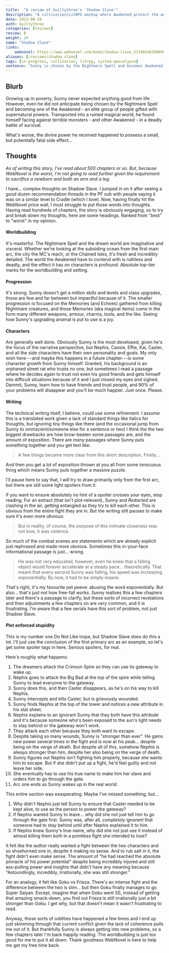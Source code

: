 ```yaml
---
title:  "A review of Guiltythree's 'Shadow Slave'"
description: "A cultivation/LitRPG mashup where Awakened protect the world from Nightmare creatures in the dream realm."
date: 2023-08-28
auth: Guiltythree
categories: [reviews]
review: B
weight: 29
name: "Shadow Slave"
links:
    webnovel: https://www.webnovel.com/book/shadow-slave_22196546206090805
aliases: [/reviews/shadow_slave]
tags: [in-progress, cultivation, litrpg, system-apocalypse]
sentence: "Sunny is chosen by the Nightmare Spell and becomes Awakened.."
---
```




## Blurb

Growing up in poverty, Sunny never expected anything good from life. However, even he did not anticipate being chosen by the Nightmare Spell and becoming one of the Awakened - an elite group of people gifted with supernatural powers. Transported into a ruined magical world, he found himself facing against terrible monsters - and other Awakened - in a deadly battle of survival.

What's worse, the divine power he received happened to possess a small, but potentially fatal side effect... 

## Thoughts

*As of writing this story, I've read about 500 chapters or so. But, because WebNovel is the worst, I'm not going to read further given the requirement to sacrifice a newborn and both an arm and a leg.*

I have... complex thoughts on Shadow Slave. I jumped in on it after seeing a good dozen recommendation threads in the PF sub with people saying it was on a similar level to Cradle (which I love). Now, having finally hit the WebNovel price wall, I must struggle to put those words into thoughts. Having read hundreds of chapters, the story is obviously engaging, so to try and break down my thoughts, here are some headings. Ranked from "best" to "worst" in my opinion.

#### Worldbuilding

It's masterful. The Nightmare Spell and the dream world are imaginative and visceral. Whether we're looking at the subsiding ocean from the first main arc, the city the MC's reach, or the Chained Isles, it's fresh and incredibly detailed. The world the Awakened have to contend with is ruthless and deadly, and the effect it has on characters is profound. Absolute top-tier marks for the worldbuilding and setting.

#### Progression

It's strong. Sunny doesn't get a million skills and levels and class upgrades, those are few and far between but impactful because of it. The smaller progression is focused on the Memories (and Echoes) gathered from killing Nightmare creatures, and those Memories (aka magical items) come in the form many different weapons, armour, charms, tools, and the like. Seeing how Sunny's upgrading arsenal is put to use is a joy.

#### Characters

Are generally well done. Obviously Sunny is the most developed, given he's the focus of the narrative perspective, but Nephis, Cassie, Effie, Kai, Caster, and all the side characters have their own personality and goals. My only wish here---and maybe this happens in a future chapter---is some character growth from Sunny himself. Granted, his background is an orphaned street rat who trusts no one, but sometimes I read a passage where he decides again to trust not even his good friends and gets himself into difficult situations because of it and I just closed my eyes and sighed. Dammit, Sunny, learn how to have friends and trust people, and 90% of your problems will disappear and you'll be much happier. Just once. Please.

#### Writing

The technical writing itself, I believe, could use some refinement. I assume this is a translated work given a lack of standard things like italics for thoughts, but ignoring tiny things like there (and the occasional jump from Sunny to omniscient/someone else for a sentence or two) I think the the two biggest drawbacks are how brow-beaten some passages are, and the amount of exposition. There are *many* passages where Sunny puts something together and you get text like:

> A few things became more clear from this short description. Firstly...

And then you get a *lot* of exposition thrown at you all from some innocuous thing which means Sunny puts together a massive puzzle. 

I'll pause here to say that, I will try to draw primarily only from the first arc, but there are still some light spoilers from it.

If you want to ensure absolutely no hint of a spoiler crosses your eyes, stop reading. For an extract (that isn't plot-relevant), Sunny and *Redacted* are clashing in the air, getting entangled as they try to kill each other. This is obvious from the entire fight they are in. But the writing still pauses to make sure it's even more obvious:

> But in reality, of course, the purpose of this intimate closeness was not love; it was violence.

So much of the combat scenes are statements which are already explicit just rephrased and made more obvious. Sometimes this in-your-face informational passage is just... wrong.

> He was not very educated, however, even he knew that a falling object would forever accelerate at a steady pace… theoretically. That meant that every second Sunny was falling, his speed was increasing exponentially. By now, it had to be simply insane.

That's right, it's my favourite pet peeve: abusing the word exponentially. But also... that's just not how free-fall works. Sunny realises this a few chapters later and there's a passage to clarify, but these sorts of incorrect revelations and then adjustments a few chapters on are *very* common, and it *is* frustrating. I'm aware that a few serials have this sort of problem, not just Shadow Slave.

#### Plot enforced stupidity

This is my number one Do Not Like trope, but Shadow Slave does do this a lot. I'll just use the conclusion of the first primary arc as an example, so let's get some spoiler tags in here. Serious spoilers, for real.


Here's roughly what happens:

<span class="spoiler" markdown=1>

1. The dreamers attack the Crimson Spire so they can use its gateway to wake up.
2. Nephis goes to attack the Big Bad at the top of the spire while telling Sunny to lead everyone to the gateway.
3. Sunny does this, and then Caster disappears, as he's on his way to kill Nephis.
4. Sunny intercepts and kills Caster, but is grievously wounded.
5. Sunny finds Nephis at the top of the tower and notices a new attribute in his stat sheet.
6. Nephis explains to an ignorant Sunny that they both have this attribute and it's because someone who's been exposed to the sun's light needs to stay behind or the gateway won't work.
7. They attack each other because they both want to escape.
8. Despite taking so many wounds, Sunny is "stronger than ever". He gains new power several times in the fight and is now at his peak... despite being on the verge of death. But despite all of this, somehow Nephis is always stronger than him, despite her also being on the verge of death.
9. Sunny figures out Nephis isn't fighting him properly, because she wants him to escape. But if she didn't put up a fight, he'd feel guilty and not leave her side.
10. She eventually has to use his true name to make him her slave and orders him to go through the gate.
11. Arc one ends as Sunny wakes up in the real world.

</span>

This entire section was exasperating. Maybe I've missed something, but...

<span class="spoiler" markdown=1>

1. Why didn't Nephis just tell Sunny to ensure that Caster needed to be kept alive, to use as the person to power the gateway?
2. If Nephis wanted Sunny to leave... why did she not just tell him to go through the gate first. Sunny was, after all, *completely ignorant* that someone had to stay behind until after Nephis explained it to him.
3. If Nephis knew Sunny's true name, why did she not just use it instead of almost killing them both in a pointless fight she intended to lose?

</span>

<span class="spoiler" markdown=1>It felt like the author really wanted a fight between the two characters and so shoehorned one in, despite it making no sense. And to rub salt in it, the fight didn't even make sense. The amount of "he had reached the absolute pinnacle of his power potential" despite being incredibly injured and still ass-pulling power and insights that didn't have any meaning because "Astoundingly, incredibly, irrationally, she was still stronger."</span>

<span class="spoiler" markdown=1>For an analogy, it felt like Goku vs Frieza. There's an intense fight and the difference between the two is slim... but then Goku finally manages to go Super Saiyan. Except, imagine that when Goku went SS, instead of getting that amazing smack-down, you find out Frieza is still irrationally just a bit stronger than Goku. I get why, but that doesn't mean it wasn't frustrating to read.</span>

Anyway, those sorts of oddities have happened a few times and I end up just skimming through that current conflict given the lack of coherence pulls me out of it. But thankfully Sunny is always getting into new problems, so a few chapters later I'm back happily reading. The worldbuilding is just too good for me to put it all down. Thank goodness WebNovel is here to help me get my free time back.